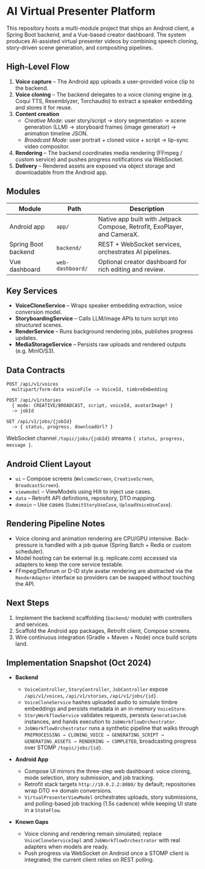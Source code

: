 # AI Virtual Presenter Platform

This repository hosts a multi-module project that ships an Android client,
a Spring Boot backend, and a Vue-based creator dashboard. The system produces
AI-assisted virtual presenter videos by combining speech cloning, story-driven
scene generation, and compositing pipelines.

## High-Level Flow

1. **Voice capture** – The Android app uploads a user-provided voice clip to the backend.
2. **Voice cloning** – The backend delegates to a voice cloning engine (e.g. Coqui TTS,
   Resemblyzer, Torchaudio) to extract a speaker embedding and stores it for reuse.
3. **Content creation**
   - *Creative Mode*: user story/script → story segmentation → scene generation (LLM) →
     storyboard frames (image generator) → animation timeline JSON.
   - *Broadcast Mode*: user portrait + cloned voice + script → lip-sync video compositor.
4. **Rendering** – The backend coordinates media rendering (FFmpeg / custom service)
   and pushes progress notifications via WebSocket.
5. **Delivery** – Rendered assets are exposed via object storage and downloadable
   from the Android app.

## Modules

| Module | Path | Description |
| --- | --- | --- |
| Android app | `app/` | Native app built with Jetpack Compose, Retrofit, ExoPlayer, and CameraX. |
| Spring Boot backend | `backend/` | REST + WebSocket services, orchestrates AI pipelines. |
| Vue dashboard | `web-dashboard/` | Optional creator dashboard for rich editing and review. |

## Key Services

- **VoiceCloneService** – Wraps speaker embedding extraction, voice conversion model.
- **StoryboardingService** – Calls LLM/image APIs to turn script into structured scenes.
- **RenderService** – Runs background rendering jobs, publishes progress updates.
- **MediaStorageService** – Persists raw uploads and rendered outputs (e.g. MinIO/S3).

## Data Contracts

```
POST /api/v1/voices
  multipart/form-data voiceFile -> VoiceId, timbreEmbedding

POST /api/v1/stories
  { mode: CREATIVE/BROADCAST, script, voiceId, avatarImage? }
  -> jobId

GET /api/v1/jobs/{jobId}
  -> { status, progress, downloadUrl? }
```

WebSocket channel `/topic/jobs/{jobId}` streams `{ status, progress, message }`.

## Android Client Layout

- `ui` – Compose screens (`WelcomeScreen`, `CreativeScreen`, `BroadcastScreen`).
- `viewmodel` – ViewModels using Hilt to inject use cases.
- `data` – Retrofit API definitions, repository, DTO mapping.
- `domain` – Use cases (`SubmitStoryUseCase`, `UploadVoiceUseCase`).

## Rendering Pipeline Notes

- Voice cloning and animation rendering are CPU/GPU intensive. Back-pressure is
  handled with a job queue (Spring Batch + Redis or custom scheduler).
- Model hosting can be external (e.g. replicate.com) accessed via adapters to keep
  the core service testable.
- FFmpeg/Deforum or D-ID style avatar rendering are abstracted via the
  `RenderAdapter` interface so providers can be swapped without touching the API.

## Next Steps

1. Implement the backend scaffolding (`backend/` module) with controllers and services.
2. Scaffold the Android app packages, Retrofit client, Compose screens.
3. Wire continuous integration (Gradle + Maven + Node) once build scripts land.

## Implementation Snapshot (Oct 2024)

- **Backend**
  - `VoiceController`, `StoryController`, `JobController` expose `/api/v1/voices`, `/api/v1/stories`, `/api/v1/jobs/{id}`.
  - `VoiceCloneService` hashes uploaded audio to simulate timbre embeddings and persists metadata in an in-memory `VoiceStore`.
  - `StoryWorkflowService` validates requests, persists `GenerationJob` instances, and hands execution to `JobWorkflowOrchestrator`.
  - `JobWorkflowOrchestrator` runs a synthetic pipeline that walks through `PREPROCESSING → CLONING_VOICE → GENERATING_SCRIPT → GENERATING_ASSETS → RENDERING → COMPLETED`, broadcasting progress over STOMP `/topic/jobs/{id}`.

- **Android App**
  - Compose UI mirrors the three-step web dashboard: voice cloning, mode selection, story submission, and job tracking.
  - Retrofit stack targets `http://10.0.2.2:8080/` by default; repositories wrap DTO ↔ domain conversions.
  - `VirtualPresenterViewModel` orchestrates uploads, story submissions, and polling-based job tracking (1.5s cadence) while keeping UI state in a `StateFlow`.

- **Known Gaps**
  - Voice cloning and rendering remain simulated; replace `VoiceCloneServiceImpl` and `JobWorkflowOrchestrator` with real adapters when models are ready.
  - Push progress via WebSocket on Android once a STOMP client is integrated; the current client relies on REST polling.
